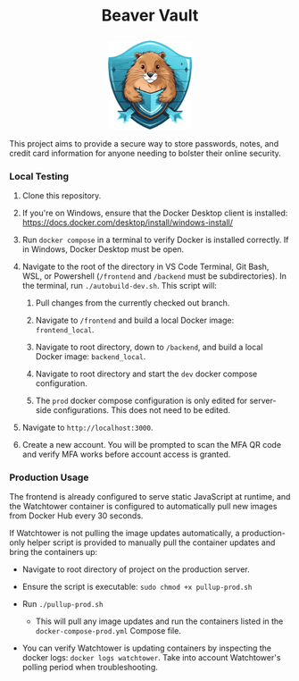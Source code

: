 <h1><p align="center"> Beaver Vault </p></h1>

<p align="center">
  <img src="frontend/src/imgs/beaver_logo.png" width="150">
</p>

This project aims to provide a secure way to store passwords, notes, and credit card information for anyone needing to bolster their online security.

### Local Testing

1. Clone this repository.

2. If you're on Windows, ensure that the Docker Desktop client is installed:
https://docs.docker.com/desktop/install/windows-install/

3. Run `docker compose` in a terminal to verify Docker is installed correctly. If in Windows, Docker Desktop must be open.

4. Navigate to the root of the directory in VS Code Terminal, Git Bash, WSL, or Powershell (`/frontend` and `/backend` must be subdirectories). In the terminal, run `./autobuild-dev.sh`. This script will:
    1. Pull changes from the currently checked out branch.

    2. Navigate to `/frontend` and build a local Docker image: `frontend_local`.

    3. Navigate to root directory, down to `/backend`, and build a local Docker image: `backend_local`.

    4. Navigate to root directory and start the `dev` docker compose configuration.

    5. The `prod` docker compose configuration is only edited for server-side configurations. This does not need to be edited.

5. Navigate to `http://localhost:3000`.

6. Create a new account. You will be prompted to scan the MFA QR code and verify MFA works before account access is granted.


### Production Usage

The frontend is already configured to serve static JavaScript at runtime, and the Watchtower container is configured to automatically pull new images from Docker Hub every 30 seconds.

If Watchtower is not pulling the image updates automatically, a production-only helper script is provided to manually pull the container updates and bring the containers up:

  - Navigate to root directory of project on the production server.
  - Ensure the script is executable: `sudo chmod +x pullup-prod.sh`
  - Run `./pullup-prod.sh`

    - This will pull any image updates and run the containers listed in the `docker-compose-prod.yml` Compose file.

  - You can verify Watchtower is updating containers by inspecting the docker logs: `docker logs watchtower`. Take into account Watchtower's polling period when troubleshooting.